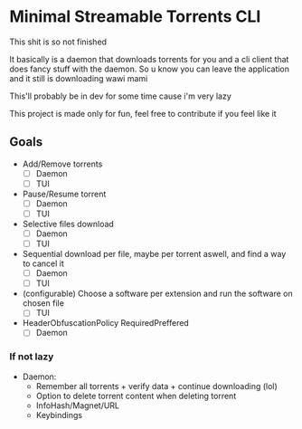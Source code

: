 # Minimal Streamable Torrents CLI

This shit is so not finished

It basically is a daemon that downloads torrents for you and a cli client that does fancy stuff with the daemon.
So u know you can leave the application and it still is downloading wawi mami

This'll probably be in dev for some time cause i'm very lazy

This project is made only for fun, feel free to contribute if you feel like it

## Goals
- Add/Remove torrents
    - [ ] Daemon
    - [ ] TUI
- Pause/Resume torrent
    - [ ] Daemon
    - [ ] TUI
- Selective files download
    - [ ] Daemon
    - [ ] TUI
- Sequential download per file, maybe per torrent aswell, and find a way to cancel it
    - [ ] Daemon
    - [ ] TUI
- (configurable) Choose a software per extension and run the software on chosen file
    - [ ] TUI
- HeaderObfuscationPolicy RequiredPreffered
    - [ ] Daemon

### If not lazy
- Daemon:
    - Remember all torrents + verify data + continue downloading (lol)
    - Option to delete torrent content when deleting torrent
    - InfoHash/Magnet/URL
    - Keybindings
